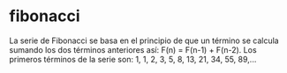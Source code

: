 # fibonacci
La serie de Fibonacci se basa en el principio de que un término se calcula sumando los dos términos anteriores así: F(n) = F(n-1) + F(n-2).
Los primeros términos de la serie son: 1, 1, 2, 3, 5, 8, 13, 21, 34, 55, 89,...
